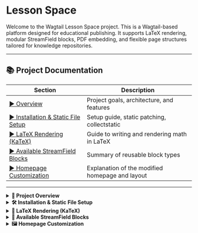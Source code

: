 # Lesson Space

Welcome to the Wagtail Lesson Space project. This is a Wagtail-based platform designed for educational publishing. It supports LaTeX rendering, modular StreamField blocks, PDF embedding, and flexible page structures tailored for knowledge repositories.


---

## 📚 Project Documentation

| Section                                      | Description                                      |
|---------------------------------------------|--------------------------------------------------|
| [▶️ Overview](#️project-overview)             | Project goals, architecture, and features       |
| [▶️ Installation & Static File Setup](#️installation--static-file-setup) | Setup guide, static patching, collectstatic     |
| [▶️ LaTeX Rendering (KaTeX)](#️latex-rendering-katex) | Guide to writing and rendering math in LaTeX    |
| [▶️ Available StreamField Blocks](#️available-streamfield-blocks) | Summary of reusable block types                 |
| [▶️ Homepage Customization](#️homepage-customization) | Explanation of the modified homepage and layout |

---

<details>
<summary id="️project-overview"><strong>🧠 Project Overview</strong></summary>

<br>


This section provides an overview of the Lesson Space project's architecture and goals.
- Wagtail CMS foundation
- Modular block definitions in `porpoise_blocks`
- Clean reverse-proxy readiness for NGINX
- Python environment bootstrapped with `pyenv`


</details>


<details>
<summary id="️installation--static-file-setup"><strong>🛠️ Installation & Static File Setup</strong></summary>

<br>

## 🔧 Initial Setup (Local Dev)

Clone the repository and enter the project directory:

```bash
git clone https://github.com/avgagliardo/wagtail_lesson_space.git
cd wagtail_lesson_space
```

### 🐍 Python Environment (via `pyenv`)

```bash
pyenv install 3.11.8
pyenv virtualenv 3.11.8 wagtail-lessons-env
pyenv activate wagtail-lessons-env
pip install -r requirements.txt
```

### 🗂️ Static File Structure & Manifest Setup

This project uses `ManifestStaticFilesStorage`, which requires all referenced static assets to:

- Exist on disk
- Be properly collected into a hashed manifest
- Match `{% static %}` template references

Run the provided setup script:

```bash
bash patch_static_files.sh
```

This script:
- Creates required directories (`lesson_space/static/css`, `.../js`)
- Writes minimal placeholder content to:
  - `lesson_space.css`
  - `welcome_page.css`
  - `lesson_space.js`
- Runs `collectstatic` to generate the manifest

### ✅ Migrations & Superuser

```bash
python manage.py migrate
python manage.py createsuperuser
```

### 🧪 Run Tests

```bash
pytest
```

Tests in the `home` app verify:
- Static files are collected and served
- Homepage renders successfully
- `LessonPage` logic and URLs behave as expected

</details>




<details>
<summary id="️latex-rendering-katex"><strong>📐 LaTeX Rendering (KaTeX)</strong></summary>

<br>

# Wagtail LaTeX Rendering (KaTeX)

This project supports client-side LaTeX rendering via [KaTeX](https://katex.org/), one of the fastest and most widely-used math typesetting libraries for the web. All mathematical content inside LaTeX blocks is rendered dynamically in the browser using JavaScript.

---

## 🧠 How It Works

- The `LaTeXBlock` is implemented as a custom Wagtail `TextBlock` subclass (located in `porpoise_blocks/latex_codes.py`).
- The content entered into this block is inserted into the HTML frontend template (`porpoise_blocks/templates/porpoise_blocks/latex_block.html`).
- Rendering is handled by **KaTeX**, which is loaded via CDN in the base HTML template (`base.html` or equivalent).
- KaTeX automatically scans the DOM and replaces matching LaTeX expressions with fully rendered math.

---

## ✅ LaTeX Syntax Supported

KaTeX supports a large subset of LaTeX, including:

### Display Math
Use double dollar signs (`$$`) to indicate display math:
```latex
$$
\int_a^b f(x) \, dx = F(b) - F(a)
$$
```

### Inline Math
Use `\(...\)` for inline math:
```latex
The solution is \(x = \frac{-b \pm \sqrt{b^2 - 4ac}}{2a}\).
```

### Environments
KaTeX supports environments like `\begin{matrix}`, `\begin{aligned}`, etc., e.g.:

```latex
\begin{aligned}
a^2 + b^2 &= c^2 \\
e^{i\pi} + 1 &= 0
\end{aligned}
```

---

## 🚫 Limitations

- **No custom macros** (unless explicitly configured).
- **No TikZ**, **no PGFPlots** — graphical LaTeX packages are not supported.
- **Some rare symbols** or packages may not be available.

---

## 📚 Official Documentation

For full reference and advanced syntax, consult:

- 📘 **KaTeX Docs**: [https://katex.org/docs/supported.html](https://katex.org/docs/supported.html)
- 📘 **Function Support List**: [https://katex.org/docs/supported.html#functions](https://katex.org/docs/supported.html#functions)
- 📘 **Auto-render extension** (used in this project): [https://katex.org/docs/autorender.html](https://katex.org/docs/autorender.html)
- 📘 **LaTeX-to-KaTeX Compatibility Table**: [https://katex.org/docs/support_table.html](https://katex.org/docs/support_table.html)

---

## 🛠️ How to Add LaTeX

1. In the Wagtail editor, select the **LaTeX block**.
2. Enter math syntax using `$$...$$` for block math or `\(...\)` for inline.
3. Save and publish — rendering happens automatically in the frontend.

---

## 📂 Relevant Files

- **Block Definition**: `porpoise_blocks/latex_codes.py`
- **Frontend Template**: `porpoise_blocks/templates/porpoise_blocks/latex_block.html`
- **KaTeX CDN Injection**: `base.html` (or wherever layout HTML is defined)
- **Wagtail StreamField Use**: Typically added in `common.py` or your page model.

---

## 💬 Feedback and Contribution

KaTeX is under active development — if something doesn’t render as expected, check:
- Console for rendering errors
- KaTeX docs for function support

Feature requests or bug reports for this Wagtail integration can be submitted via the project issue tracker.

</details>


<details>
<summary id="️available-streamfield-blocks"><strong>🧱 Available StreamField Blocks</strong></summary>

<br>


A curated set of blocks are implemented in `porpoise_blocks/`:
- `QuoteBlock`: Styled pull-quotes with optional metadata
- `CodeBlock`: Syntax-highlighted code with copy/dark mode
- `LaTeXBlock`: Rendered math via KaTeX
- Additional planned: image annotation, list blocks with interactivity


</details>

<details>
<summary id="️homepage-customization"><strong>🖼️ Homepage Customization</strong></summary>

<br>


The homepage has been customized with:
- Custom `HomePage` model
- Clean static CSS served under `/static/css/lesson_space.css`
- Navigation-ready base layout using `base.html`
- Unit tests ensure static files and homepage render correctly


</details>
